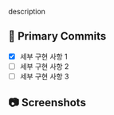 description


<!-- 구현 한 기능에 대해 작성해 주세요. -->

## 📝 Primary Commits

<!-- 세부 구현 사항을 리스트로 작성해주세요. -->

- [X] 세부 구현 사항 1
- [ ] 세부 구현 사항 2
- [ ] 세부 구현 사항 3

## 📷 Screenshots

<!--스크린샷으로 보여줄 수 있는 이미지가 있다면 첨부해주세요!-->

<!--BE의 경우 API 테스트 결과를 첨부해주세요-->

<!--마지막으로 이슈 생성 시 우측의 옵션들을 체크했는지 확인해주세요!-->

<!-- 이슈번호를 작성해주세요. -->
<!-- 여러 이슈를 입력시 comma(,) 단위로 구분해주세요 -->
<!-- ex) close #10, resolves #123 -->


<!-- ex) -->
<!-- closes #1 --> 

